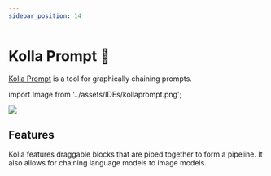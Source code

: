 ```yaml
---
sidebar_position: 14
---
```


# Kolla Prompt 🚧

[Kolla Prompt](https://kollaprompt.com) is a tool for graphically chaining 
prompts. 

import Image from '../assets/IDEs/kollaprompt.png';

<div style={{textAlign: 'center'}}>
  <img src={Image} style={{width: "750px"}} />
</div>

## Features

Kolla features draggable blocks that are piped together to form a pipeline. It 
also allows for chaining language models to image models.